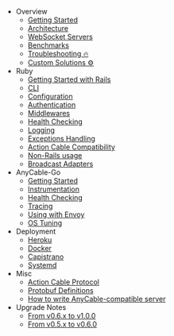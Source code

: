 <!-- markdownlint-disable -->

* Overview
  * [Getting Started](getting_started.md)
  * [Architecture](architecture.md)
  * [WebSocket Servers](websocket_servers.md)
  * [Benchmarks](benchmarks.md)
  * [Troubleshooting 🔥](troubleshooting.md)
  * [Custom Solutions ⚙️](custom_solutions.md)
* Ruby
  * [Getting Started with Rails](ruby/rails.md)
  * [CLI](ruby/cli.md)
  * [Configuration](ruby/configuration.md)
  * [Authentication](ruby/authentication.md)
  * [Middlewares](ruby/middlewares.md)
  * [Health Checking](ruby/health_checking.md)
  * [Logging](ruby/logging.md)
  * [Exceptions Handling](ruby/exceptions.md)
  * [Action Cable Compatibility](ruby/compatibility.md)
  * [Non-Rails usage](ruby/non_rails.md)
  * [Broadcast Adapters](ruby/broadcast_adapters.md)
* AnyCable-Go
  * [Getting Started](anycable-go/getting_started.md)
  * [Instrumentation](anycable-go/instrumentation.md)
  * [Health Checking](anycable-go/health_checking.md)
  * [Tracing](anycable-go/tracing.md)
  * [Using with Envoy](anycable-go/envoy.md)
  * [OS Tuning](anycable-go/os_tuning.md)
* Deployment
  * [Heroku](deployment/heroku.md)
  * [Docker](deployment/docker.md)
  * [Capistrano](deployment/capistrano.md)
  * [Systemd](deployment/systemd.md)
* Misc
  * [Action Cable Protocol](misc/action_cable_protocol.md)
  * [Protobuf Definitions](misc/rpc_proto.md)
  * [How to write AnyCable-compatible server](misc/how_to_anycable_server.md)
* Upgrade Notes
  * [From v0.6.x to v1.0.0](upgrade-notes/0_6_0_to_1_0_0.md)
  * [From v0.5.x to v0.6.0](upgrade-notes/0_5_0_to_0_6_0.md)

